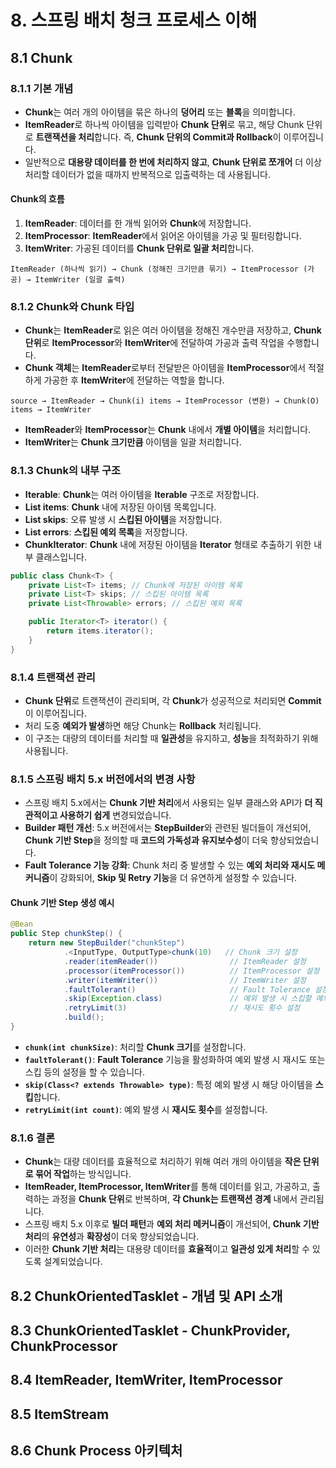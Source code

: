 # 8. 스프링 배치 청크 프로세스 이해
## 8.1 Chunk

### 8.1.1 기본 개념
- **Chunk**는 여러 개의 아이템을 묶은 하나의 **덩어리** 또는 **블록**을 의미합니다.
- **ItemReader**로 하나씩 아이템을 입력받아 **Chunk 단위**로 묶고, 해당 Chunk 단위로 **트랜잭션을 처리**합니다. 즉, **Chunk 단위의 Commit과 Rollback**이 이루어집니다.
- 일반적으로 **대용량 데이터를 한 번에 처리하지 않고**, **Chunk 단위로 쪼개어** 더 이상 처리할 데이터가 없을 때까지 반복적으로 입출력하는 데 사용됩니다.

#### Chunk의 흐름
1. **ItemReader**: 데이터를 한 개씩 읽어와 **Chunk**에 저장합니다.
2. **ItemProcessor**: **ItemReader**에서 읽어온 아이템을 가공 및 필터링합니다.
3. **ItemWriter**: 가공된 데이터를 **Chunk 단위로 일괄 처리**합니다.

```
ItemReader (하나씩 읽기) → Chunk (정해진 크기만큼 묶기) → ItemProcessor (가공) → ItemWriter (일괄 출력)
```

### 8.1.2 Chunk와 Chunk 타입
- **Chunk**는 **ItemReader**로 읽은 여러 아이템을 정해진 개수만큼 저장하고, **Chunk 단위**로 **ItemProcessor**와 **ItemWriter**에 전달하여 가공과 출력 작업을 수행합니다.
- **Chunk 객체**는 **ItemReader**로부터 전달받은 아이템을 **ItemProcessor**에서 적절하게 가공한 후 **ItemWriter**에 전달하는 역할을 합니다.

```
source → ItemReader → Chunk(i) items → ItemProcessor (변환) → Chunk(O) items → ItemWriter
```
- **ItemReader**와 **ItemProcessor**는 **Chunk** 내에서 **개별 아이템**을 처리합니다.
- **ItemWriter**는 **Chunk 크기만큼** 아이템을 일괄 처리합니다.

### 8.1.3 Chunk의 내부 구조
- **Iterable**: **Chunk**는 여러 아이템을 **Iterable** 구조로 저장합니다.
- **List items**: **Chunk** 내에 저장된 아이템 목록입니다.
- **List skips**: 오류 발생 시 **스킵된 아이템**을 저장합니다.
- **List errors**: **스킵된 예외 목록**을 저장합니다.
- **ChunkIterator**: **Chunk** 내에 저장된 아이템을 **Iterator** 형태로 추출하기 위한 내부 클래스입니다.

```java
public class Chunk<T> {
    private List<T> items; // Chunk에 저장된 아이템 목록
    private List<T> skips; // 스킵된 아이템 목록
    private List<Throwable> errors; // 스킵된 예외 목록

    public Iterator<T> iterator() {
        return items.iterator();
    }
}
```

### 8.1.4 트랜잭션 관리
- **Chunk 단위**로 트랜잭션이 관리되며, 각 **Chunk**가 성공적으로 처리되면 **Commit**이 이루어집니다.
- 처리 도중 **예외가 발생**하면 해당 Chunk는 **Rollback** 처리됩니다.
- 이 구조는 대량의 데이터를 처리할 때 **일관성**을 유지하고, **성능**을 최적화하기 위해 사용됩니다.

### 8.1.5 스프링 배치 5.x 버전에서의 변경 사항
- 스프링 배치 5.x에서는 **Chunk 기반 처리**에서 사용되는 일부 클래스와 API가 **더 직관적이고 사용하기 쉽게** 변경되었습니다.
- **Builder 패턴 개선**: 5.x 버전에서는 **StepBuilder**와 관련된 빌더들이 개선되어, **Chunk 기반 Step**을 정의할 때 **코드의 가독성과 유지보수성**이 더욱 향상되었습니다.
- **Fault Tolerance 기능 강화**: Chunk 처리 중 발생할 수 있는 **예외 처리와 재시도 메커니즘**이 강화되어, **Skip 및 Retry 기능**을 더 유연하게 설정할 수 있습니다.

#### Chunk 기반 Step 생성 예시
```java
@Bean
public Step chunkStep() {
    return new StepBuilder("chunkStep")
            .<InputType, OutputType>chunk(10)   // Chunk 크기 설정
            .reader(itemReader())                // ItemReader 설정
            .processor(itemProcessor())          // ItemProcessor 설정
            .writer(itemWriter())                // ItemWriter 설정
            .faultTolerant()                     // Fault Tolerance 설정
            .skip(Exception.class)               // 예외 발생 시 스킵할 예외 타입 설정
            .retryLimit(3)                       // 재시도 횟수 설정
            .build();
}
```
- **`chunk(int chunkSize)`**: 처리할 **Chunk 크기**를 설정합니다.
- **`faultTolerant()`**: **Fault Tolerance** 기능을 활성화하여 예외 발생 시 재시도 또는 스킵 등의 설정을 할 수 있습니다.
- **`skip(Class<? extends Throwable> type)`**: 특정 예외 발생 시 해당 아이템을 **스킵**합니다.
- **`retryLimit(int count)`**: 예외 발생 시 **재시도 횟수**를 설정합니다.

### 8.1.6 결론
- **Chunk**는 대량 데이터를 효율적으로 처리하기 위해 여러 개의 아이템을 **작은 단위로 묶어 작업**하는 방식입니다.
- **ItemReader, ItemProcessor, ItemWriter**를 통해 데이터를 읽고, 가공하고, 출력하는 과정을 **Chunk 단위**로 반복하며, **각 Chunk는 트랜잭션 경계** 내에서 관리됩니다.
- 스프링 배치 5.x 이후로 **빌더 패턴**과 **예외 처리 메커니즘**이 개선되어, **Chunk 기반 처리**의 **유연성**과 **확장성**이 더욱 향상되었습니다.
- 이러한 **Chunk 기반 처리**는 대용량 데이터를 **효율적**이고 **일관성 있게 처리**할 수 있도록 설계되었습니다.


## 8.2 ChunkOrientedTasklet - 개념 및 API 소개

## 8.3 ChunkOrientedTasklet - ChunkProvider, ChunkProcessor

## 8.4 ItemReader, ItemWriter, ItemProcessor

## 8.5 ItemStream

## 8.6 Chunk Process 아키텍처

